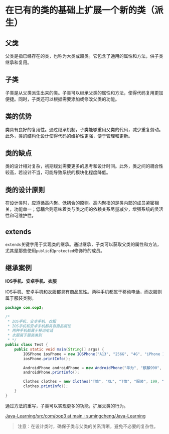 # 在已有的类的基础上扩展一个新的类（派生）

## 父类

父类是指已经存在的类，也称为大类或超类。它包含了通用的属性和方法，供子类继承和复用。

## 子类

子类是从父类派生出来的类。子类可以继承父类的属性和方法，使得代码复用更加便捷。同时，子类还可以根据需要添加或修改父类的功能。

## 类的优势

类具有良好的复用性。通过继承机制，子类能够重用父类的代码，减少重复劳动。此外，类的结构化设计使得代码的维护性更强，便于管理和更新。

## 类的缺点

类的设计相对复杂，初期规划需要更多的思考和设计时间。此外，类之间的耦合性较高，若设计不当，可能导致系统的模块化程度降低。

## 类的设计原则

在设计类时，应遵循高内聚、低耦合的原则。高内聚指的是类内部的成员紧密相关，功能单一；低耦合则意味着类与类之间的依赖关系尽量减少，增强系统的灵活性和可维护性。

## extends

`extends`关键字用于实现类的继承。通过继承，子类可以获取父类的属性和方法，尤其是那些使用`public`和`protected`修饰符的成员。

## 继承案例

**IOS手机、安卓手机、衣服**

IOS手机、安卓手机和衣服都具有商品属性。两种手机都属于移动电话，而衣服则属于服装类别。

```java
package com.oop3;

/*
 * IOS手机、安卓手机、衣服
 * IOS手机和安卓手机都具有商品属性
 * 两种手机都属于移动电话
 * 衣服属于服装类别
 * */
public class Test {
    public static void main(String[] args) {
        IOSPhone iosPhone = new IOSPhone("A13", "256G", "4G", "iPhone 11", "手机", 5999, "黑色");
        iosPhone.printInfo();

        AndroidPhone androidPhone = new AndroidPhone("华为", "麒麟990", "256G", "8G", "Mate 30", "手机", 4999, "黑色");
        androidPhone.printInfo();

        Clothes clothes = new Clothes("T恤", "XL", "T恤", "服装", 199, "白色");
        clothes.printInfo();
    }
}
```

通过方法的重写，子类可以实现更多的功能，扩展父类的行为。

[Java-Learning/src/com/oop3 at main · sumingcheng/Java-Learning](https://github.com/sumingcheng/Java-Learning/tree/main/src/com/oop3)

> 注意：在设计类时，确保子类与父类的关系清晰，避免不必要的复杂性。